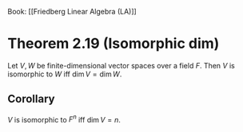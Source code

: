 Book: [[Friedberg Linear Algebra (LA)]]
# Theorem 2.19 (Isomorphic dim)
Let $V,W$ be finite-dimensional vector spaces over a field $F$.
Then $V$ is isomorphic to $W$ iff $\dim V=\dim W$.
## Corollary
$V$ is isomorphic to $F^{n}$ iff $\dim V=n$.